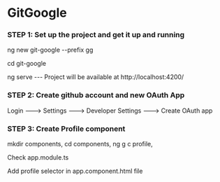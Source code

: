 # GitGoogle

### STEP 1: Set up the project and get it up and running

ng new git-google --prefix gg

cd git-google

ng serve --- Project will be available at http://localhost:4200/

### STEP 2: Create github account and new OAuth App

Login ---> Settings ---> Developer Settings ---> Create OAuth app

### STEP 3: Create Profile component

mkdir components,   cd components,   ng g c profile,   

Check app.module.ts

Add profile selector <gg-profile></gg-profile> in app.component.html file

